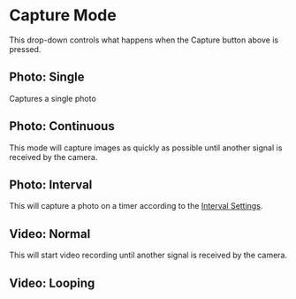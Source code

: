 # Capture Mode

This drop-down controls what happens when the Capture button above is pressed.

## Photo: Single

Captures a single photo

## Photo: Continuous

This mode will capture images as quickly as possible until another signal is received by the camera.

## Photo: Interval

This will capture a photo on a timer according to the [Interval Settings](https://mapir-camera.gitbook.io/kernel-development-guide/interfacing-with-kernel/software-interface/mcc/changing-camera-settings/set-interval).

## Video: Normal

This will start video recording until another signal is received by the camera.

## Video: Looping

